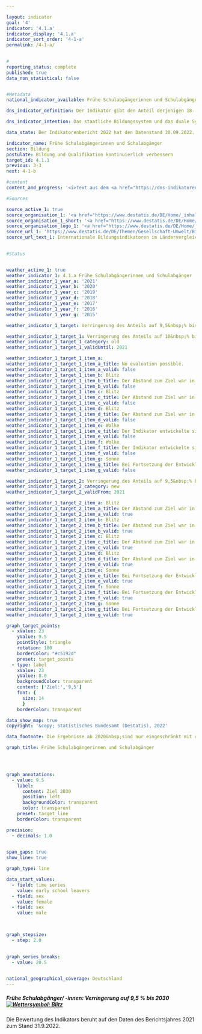 ```yaml
---

layout: indicator    
goal: '4'    
indicator: '4.1.a'    
indicator_display: '4.1.a'    
indicator_sort_order: '4-1-a'    
permalink: /4-1-a/    
    

#
reporting_status: complete    
published: true    
data_non_statistical: false    


#Metadata    
national_indicator_available: Frühe Schulabgängerinnen und Schulabgänger    

dns_indicator_definition: Der Indikator gibt den Anteil derjenigen 18- bis 24-Jährigen an allen Personen derselben Altersgruppe an, die weder über eine Hochschulzugangsberechtigung wie Abitur oder die Fachhochschulreife noch über eine abgeschlossene Berufsausbildung verfügen und die derzeit nicht an Aus- und Weiterbildungsmaßnahmen teilnehmen.    

dns_indicator_intention: Das staatliche Bildungssystem und das duale System der Berufsausbildung sind die Eckpfeiler einer zukunftsorientierten Qualifikation für junge Menschen in Deutschland. Fehlende Schul- und Berufsabschlüsse bedeuten ein erhöhtes Armutsrisiko und eine daraus resultierende stärkere Belastung der Sozialsysteme. Für das Jahr 2030&nbsp;ist das Ziel, diesen Anteil auf 9,5&nbsp;% zu senken.    

data_state: Der Indikatorenbericht 2022 hat den Datenstand 30.09.2022. Die Daten auf dieser Plattform werden regelmäßig aktualisiert, sodass online aktuellere Daten verfügbar sein können als im <a href="https://dns-indikatoren.de/assets/publications/reports/de/2022.pdf">Indikatorenbericht 2022</a> veröffentlicht.    

indicator_name: Frühe Schulabgängerinnen und Schulabgänger    
section: Bildung    
postulate: Bildung und Qualifikation kontinuierlich verbessern    
target_id: 4.1.1    
previous: 3-3    
next: 4-1-b    

#content     
content_and_progress: '<i>Text aus dem <a href="https://dns-indikatoren.de/assets/publications/reports/de/2022.pdf">Indikatorenbericht 2022&nbsp;</a></i><br><br>Hinter dem Begriff „frühe Schulabgängerinnen und -abgänger“ verbergen sich nicht die jungen „Überfliegerinnen und Überflieger“, die vor Ende der Regelschulzeit einen Schulabschluss erlangen. Auch ist der Begriff nicht mit Schulabbrecherinnen <abbr title="beziehungsweise">bzw.</abbr> -abbrechern zu verwechseln. Vielmehr handelt es sich hierbei um Personen im Alter zwischen 18&nbsp;und 24&nbsp;Jahren, die weder über eine Hochschulzugangsberechtigung wie Abitur oder die Fachhochschulreife noch über eine abgeschlossene Berufsausbildung verfügen und die derzeit nicht an Aus- und Weiterbildungsmaßnahmen teilnehmen. Das bedeutet, dass auch junge Menschen, die beispielsweise die Haupt- oder die Realschule erfolgreich abgeschlossen haben, sich aber nicht mehr im Bildungsprozess befinden, als frühe Schulabgängerinnen <abbr title="beziehungsweise">bzw.</abbr> -abgänger gezählt werden.<br><br>Die Angaben stammen aus dem Mikrozensus, dessen jährliche Stichprobenerhebung 1&nbsp;% der Bevölkerung in Deutschland umfasst. Aus dem Indikator lässt sich nicht ableiten, wann und welche Art von Bildungseinrichtung die Personen zuletzt besucht haben. Ergänzende Informationen bietet die jährliche Schulstatistik, eine koordinierte Länderstatistik, die vom Statistischen Bundesamt veröffentlicht wird.<br><br>Im Jahr 2019&nbsp;lag der Wert des Indikators bei 10,3&nbsp;%. Dies entspricht insgesamt 625&nbsp;000&nbsp;jungen Menschen ohne Abschluss des Sekundarbereichs II, die sich nicht oder nicht mehr in (Aus-) Bildung oder Weiterbildung befanden. Der Wert des Indikators stieg ab 2014&nbsp;(9,5&nbsp;%) leicht an und entwickelte sich damit entgegen der gewünschten Richtung. Bei einer Fortsetzung des derzeitigen Trends würde das Ziel von 9,5&nbsp;% für das Jahr 2030&nbsp;nicht erreicht werden.<br><br>Bei den geschlechtsspezifischen Quoten für den Indikator gab es zwischen 1999&nbsp;und 2005&nbsp;keine systematischen Unterschiede zwischen Frauen und Männern. Seit 2006&nbsp;ist die Quote für Frauen niedriger als die für Männer. So lag der Wert für Frauen im Jahr 2019&nbsp;bei 8,7&nbsp;% und für Männer bei 11,8&nbsp;%.<br><br>Laut Schulstatistik haben 2019&nbsp;insgesamt rund 53&nbsp;000&nbsp;junge Menschen (7,0&nbsp;% der gleichaltrigen Wohnbevölkerung) die Schule ohne einen Hauptschulabschluss verlassen. Dies entspricht im Vergleich zu 1999&nbsp;einem Rückgang um knapp ein Drittel. Auch hier ist der Anteil bei jungen Frauen nach wie vor deutlich geringer (5,0&nbsp;%) als bei jungen Männern (9,0&nbsp;%).<br><br>Dagegen erreichten im Jahr 2019&nbsp;17,4&nbsp;% (132&nbsp;429) der gleichaltrigen Wohnbevölkerung einen Hauptschulabschluss, 44,5&nbsp;% (337&nbsp;578) einen mittleren Abschluss, 32,1&nbsp;% (277&nbsp;308) die allgemeine Hochschulreife und 0,1&nbsp;% (624) die Fachhochschulreife. Im Zeitverlauf seit 1999&nbsp;zeigen sich bei zwei Abschlussarten besonders starke Veränderungen. So nahm der Anteil der Personen mit Hauptschulabschluss um 8,7&nbsp;Prozentpunkte ab, während der Anteil der Personen mit allgemeiner Hochschulreife um 7,4&nbsp;Prozentpunkte anstieg (jeweils bezogen auf die gleichaltrige Bevölkerung).'    

#Sources    

source_active_1: true
source_organisation_1: '<a href="https://www.destatis.de/DE/Home/_inhalt.html">Statistisches Bundesamt</a>'
source_organisation_1_short: '<a href="https://www.destatis.de/DE/Home/_inhalt.html">Statistisches Bundesamt</a>'
source_organisation_logo_1: '<a href="https://www.destatis.de/DE/Home/_inhalt.html"><img src="https://dnsUpgradeEnvironment.github.io/dns-indicators/public/OrgImgDe/destatis.png" alt="Statistisches Bundesamt" title=" Klicken Sie hier um zur Homepage der Organisation Statistisches Bundesamt zu gelangen." style="height:60px; width:148px; border: transparent"/></a>'
source_url_1: 'https://www.destatis.de/DE/Themen/Gesellschaft-Umwelt/Bildung-Forschung-Kultur/Bildungsstand/_inhalt.html#sprg233662'
source_url_text_1: Internationale Bildungsindikatoren im Ländervergleich
    

#Status    


weather_active_1: true
weather_indicator_1: 4.1.a Frühe Schulabgängerinnen und Schulabgänger
weather_indicator_1_year_a: '2021'
weather_indicator_1_year_b: '2020'
weather_indicator_1_year_c: '2019'
weather_indicator_1_year_d: '2018'
weather_indicator_1_year_e: '2017'
weather_indicator_1_year_f: '2016'
weather_indicator_1_year_g: '2015'

weather_indicator_1_target: Verringerung des Anteils auf 9,5&nbsp;% bis 2030

weather_indicator_1_target_1: Verringerung des Anteils auf 10&nbsp;% bis 2020
weather_indicator_1_target_1_category: old
weather_indicator_1_target_1_validUntil: 2021

weather_indicator_1_target_1_item_a: 
weather_indicator_1_target_1_item_a_title: No evaluation possible.
weather_indicator_1_target_1_item_a_valid: false
weather_indicator_1_target_1_item_b: Blitz
weather_indicator_1_target_1_item_b_title: Der Abstand zum Ziel war in 2020 konstant hoch oder hat sich vergrößert. Der Indikator entwickelte sich also nicht in die gewünschte Richtung.
weather_indicator_1_target_1_item_b_valid: false
weather_indicator_1_target_1_item_c: Blitz
weather_indicator_1_target_1_item_c_title: Der Abstand zum Ziel war in 2019 konstant hoch oder hat sich vergrößert. Der Indikator entwickelte sich also nicht in die gewünschte Richtung.
weather_indicator_1_target_1_item_c_valid: false
weather_indicator_1_target_1_item_d: Blitz
weather_indicator_1_target_1_item_d_title: Der Abstand zum Ziel war in 2018 konstant hoch oder hat sich vergrößert. Der Indikator entwickelte sich also nicht in die gewünschte Richtung.
weather_indicator_1_target_1_item_d_valid: false
weather_indicator_1_target_1_item_e: Wolke
weather_indicator_1_target_1_item_e_title: Der Indikator entwickelte sich in 2017 zwar in die gewünschte Richtung auf das Ziel zu, bei Fortsetzung der Entwicklung wäre das Ziel im Zieljahr aber um mehr als 20 % der Differenz zwischen Zielwert und dem damaligen Wert verfehlt worden.
weather_indicator_1_target_1_item_e_valid: false
weather_indicator_1_target_1_item_f: Wolke
weather_indicator_1_target_1_item_f_title: Der Indikator entwickelte sich in 2016 zwar in die gewünschte Richtung auf das Ziel zu, bei Fortsetzung der Entwicklung wäre das Ziel im Zieljahr aber um mehr als 20 % der Differenz zwischen Zielwert und dem damaligen Wert verfehlt worden.
weather_indicator_1_target_1_item_f_valid: false
weather_indicator_1_target_1_item_g: Sonne
weather_indicator_1_target_1_item_g_title: Bei Fortsetzung der Entwicklung aus 2015 wäre der Zielwert erreicht oder um weniger als 5 % der Differenz zwischen Zielwert und dem damaligen Wert verfehlt worden.
weather_indicator_1_target_1_item_g_valid: false

weather_indicator_1_target_2: Verringerung des Anteils auf 9,5&nbsp;% bis 2030
weather_indicator_1_target_2_category: new
weather_indicator_1_target_2_validFrom: 2021

weather_indicator_1_target_2_item_a: Blitz
weather_indicator_1_target_2_item_a_title: Der Abstand zum Ziel war in 2021 konstant hoch oder hat sich vergrößert. Der Indikator entwickelte sich also nicht in die gewünschte Richtung.
weather_indicator_1_target_2_item_a_valid: true
weather_indicator_1_target_2_item_b: Blitz
weather_indicator_1_target_2_item_b_title: Der Abstand zum Ziel war in 2020 konstant hoch oder hat sich vergrößert. Der Indikator entwickelte sich also nicht in die gewünschte Richtung.
weather_indicator_1_target_2_item_b_valid: true
weather_indicator_1_target_2_item_c: Blitz
weather_indicator_1_target_2_item_c_title: Der Abstand zum Ziel war in 2019 konstant hoch oder hat sich vergrößert. Der Indikator entwickelte sich also nicht in die gewünschte Richtung.
weather_indicator_1_target_2_item_c_valid: true
weather_indicator_1_target_2_item_d: Blitz
weather_indicator_1_target_2_item_d_title: Der Abstand zum Ziel war in 2018 konstant hoch oder hat sich vergrößert. Der Indikator entwickelte sich also nicht in die gewünschte Richtung.
weather_indicator_1_target_2_item_d_valid: true
weather_indicator_1_target_2_item_e: Sonne
weather_indicator_1_target_2_item_e_title: Bei Fortsetzung der Entwicklung aus 2017 wäre der Zielwert erreicht oder um weniger als 5 % der Differenz zwischen Zielwert und dem damaligen Wert verfehlt worden.
weather_indicator_1_target_2_item_e_valid: true
weather_indicator_1_target_2_item_f: Sonne
weather_indicator_1_target_2_item_f_title: Bei Fortsetzung der Entwicklung aus 2016 wäre der Zielwert erreicht oder um weniger als 5 % der Differenz zwischen Zielwert und dem damaligen Wert verfehlt worden.
weather_indicator_1_target_2_item_f_valid: true
weather_indicator_1_target_2_item_g: Sonne
weather_indicator_1_target_2_item_g_title: Bei Fortsetzung der Entwicklung aus 2015 wäre der Zielwert erreicht oder um weniger als 5 % der Differenz zwischen Zielwert und dem damaligen Wert verfehlt worden.
weather_indicator_1_target_2_item_g_valid: true    

graph_target_points:
  - xValue: 23
    yValue: 9.5
    pointStyle: triangle
    rotation: 180
    borderColor: "#c5192d"
    preset: target_points
  - type: label
    xValue: 23
    yValue: 8.0
    backgroundColor: transparent
    content: ['Ziel:','9,5']
    font: {
      size: 14
      }
    borderColor: transparent    

data_show_map: true    
copyright: '&copy; Statistisches Bundesamt (Destatis), 2022'    

data_footnote: Die Ergebnisse ab 2020&nbsp;sind nur eingeschränkt mit den Vorjahren vergleichbar.    

graph_title: Frühe Schulabgängerinnen und Schulabgänger    

    


graph_annotations:
  - value: 9.5
    label:
      content: Ziel 2030
      position: left
      backgroundColor: transparent
      color: transparent
    preset: target_line
    borderColor: transparent    

precision: 
  - decimals: 1.0
        

span_gaps: true    
show_line: true    

graph_type: line    

data_start_values: 
  - field: time series
    value: early school leavers
  - field: sex
    value: female
  - field: sex
    value: male    

    

graph_stepsize: 
  - step: 2.0
        

graph_series_breaks: 
  - value: 20.5
                

national_geographical_coverage: Deutschland    
---
```



<div>
  <div class="my-header">
    <h5>Frühe Schulabgänger/ -innen: Verringerung auf 9,5&nbsp;% bis 2030
      <a href="https://dnsUpgradeEnvironment.github.io/dns-indicators/status"><img src="https://g205sdgs.github.io/sdg-indicators/public/Wettersymbole/Blitz.png" title="Der Abstand zum Ziel war in 2021 (Datenstand 31.09.2022) konstant hoch oder hat sich vergrößert. Der Indikator entwickelte sich also nicht in die gewünschte Richtung." alt="Wettersymbol: Blitz"/>
      </a>
    </h5>
  </div>
</div>
<div class="my-header-note">Die Bewertung des Indikators beruht auf den Daten des Berichtsjahres 2021 zum Stand 31.9.2022.
</div>